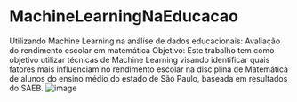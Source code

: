 # MachineLearningNaEducacao
Utilizando Machine Learning na análise de dados educacionais: Avaliação do rendimento escolar em matemática
Objetivo:
Este trabalho tem como objetivo utilizar técnicas de Machine Learning visando identificar quais fatores mais influenciam no rendimento escolar na disciplina de Matemática de alunos do ensino médio do estado de São Paulo, baseada em resultados do SAEB.
![image](https://github.com/user-attachments/assets/3acc10d5-f8f7-4706-8b15-ad1d1a0217df)
